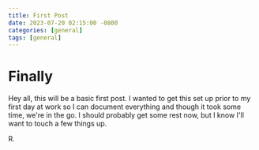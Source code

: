 ```yaml
---
title: First Post
date: 2023-07-20 02:15:00 -0800
categories: [general]
tags: [general]
---
```


# Finally

Hey all, this will be a basic first post. I wanted to get this set up prior to my first day at work so I can document everything and though it took some time, we're in the go. I should probably get some rest now, but I know I'll want to touch a few things up.

R.